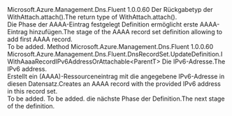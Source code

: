 <Type Name="IWithAaaaRecordIPv6Address&lt;ParentT&gt;" FullName="Microsoft.Azure.Management.Dns.Fluent.DnsRecordSet.UpdateDefinition.IWithAaaaRecordIPv6Address&lt;ParentT&gt;">
  <TypeSignature Language="C#" Value="public interface IWithAaaaRecordIPv6Address&lt;ParentT&gt;" />
  <TypeSignature Language="ILAsm" Value=".class public interface auto ansi abstract IWithAaaaRecordIPv6Address`1&lt;ParentT&gt;" />
  <TypeSignature Language="DocId" Value="T:Microsoft.Azure.Management.Dns.Fluent.DnsRecordSet.UpdateDefinition.IWithAaaaRecordIPv6Address`1" />
  <TypeSignature Language="VB.NET" Value="Public Interface IWithAaaaRecordIPv6Address(Of ParentT)" />
  <TypeSignature Language="F#" Value="type IWithAaaaRecordIPv6Address&lt;'ParentT&gt; = interface" />
  <AssemblyInfo>
    <AssemblyName>Microsoft.Azure.Management.Dns.Fluent</AssemblyName>
    <AssemblyVersion>1.0.0.60</AssemblyVersion>
  </AssemblyInfo>
  <TypeParameters>
    <TypeParameter Name="ParentT" />
  </TypeParameters>
  <Interfaces />
  <Docs>
    <typeparam name="ParentT"><span data-ttu-id="6c487-101">Der Rückgabetyp der WithAttach.attach().</span><span class="sxs-lookup"><span data-stu-id="6c487-101">The return type of  WithAttach.attach().</span></span></typeparam>
    <summary>
            <span data-ttu-id="6c487-102">Die Phase der AAAA-Eintrag festgelegt Definition ermöglicht erste AAAA-Eintrag hinzufügen.</span><span class="sxs-lookup"><span data-stu-id="6c487-102">The stage of the AAAA record set definition allowing to add first AAAA record.</span></span>
            </summary>
    <remarks>To be added.</remarks>
  </Docs>
  <Members>
    <Member MemberName="WithIPv6Address">
      <MemberSignature Language="C#" Value="public Microsoft.Azure.Management.Dns.Fluent.DnsRecordSet.UpdateDefinition.IWithAaaaRecordIPv6AddressOrAttachable&lt;ParentT&gt; WithIPv6Address (string ipv6Address);" />
      <MemberSignature Language="ILAsm" Value=".method public hidebysig newslot virtual instance class Microsoft.Azure.Management.Dns.Fluent.DnsRecordSet.UpdateDefinition.IWithAaaaRecordIPv6AddressOrAttachable`1&lt;!ParentT&gt; WithIPv6Address(string ipv6Address) cil managed" />
      <MemberSignature Language="DocId" Value="M:Microsoft.Azure.Management.Dns.Fluent.DnsRecordSet.UpdateDefinition.IWithAaaaRecordIPv6Address`1.WithIPv6Address(System.String)" />
      <MemberSignature Language="VB.NET" Value="Public Function WithIPv6Address (ipv6Address As String) As IWithAaaaRecordIPv6AddressOrAttachable(Of ParentT)" />
      <MemberSignature Language="F#" Value="abstract member WithIPv6Address : string -&gt; Microsoft.Azure.Management.Dns.Fluent.DnsRecordSet.UpdateDefinition.IWithAaaaRecordIPv6AddressOrAttachable&lt;'ParentT&gt;" Usage="iWithAaaaRecordIPv6Address.WithIPv6Address ipv6Address" />
      <MemberType>Method</MemberType>
      <AssemblyInfo>
        <AssemblyName>Microsoft.Azure.Management.Dns.Fluent</AssemblyName>
        <AssemblyVersion>1.0.0.60</AssemblyVersion>
      </AssemblyInfo>
      <ReturnValue>
        <ReturnType>Microsoft.Azure.Management.Dns.Fluent.DnsRecordSet.UpdateDefinition.IWithAaaaRecordIPv6AddressOrAttachable&lt;ParentT&gt;</ReturnType>
      </ReturnValue>
      <Parameters>
        <Parameter Name="ipv6Address" Type="System.String" />
      </Parameters>
      <Docs>
        <param name="ipv6Address"><span data-ttu-id="6c487-103">Die IPv6-Adresse.</span><span class="sxs-lookup"><span data-stu-id="6c487-103">The IPv6 address.</span></span></param>
        <summary>
            <span data-ttu-id="6c487-104">Erstellt ein (AAAA)-Ressourceneintrag mit die angegebene IPv6-Adresse in diesen Datensatz.</span><span class="sxs-lookup"><span data-stu-id="6c487-104">Creates an AAAA record with the provided IPv6 address in this record set.</span></span>
            </summary>
        <returns>To be added.</returns>
        <remarks>To be added.</remarks>
        <return><span data-ttu-id="6c487-105">die nächste Phase der Definition.</span><span class="sxs-lookup"><span data-stu-id="6c487-105">The next stage of the definition.</span></span></return>
      </Docs>
    </Member>
  </Members>
</Type>